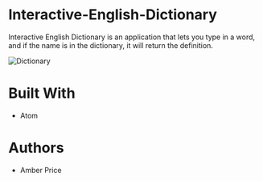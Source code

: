 # Interactive-English-Dictionary
Interactive English Dictionary is an application that lets you type in a word, and if the name is in the dictionary, it will return the definition.

![Dictionary](https://i.ibb.co/s2NcGcv/dictionary.png)

# Built With
* Atom
# Authors
* Amber Price
